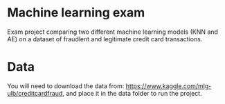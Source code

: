 # Machine learning exam
Exam project comparing two different machine learning models (KNN and AE) on a dataset of fraudlent and legitimate credit card transactions.

# Data
You will need to download the data from: https://www.kaggle.com/mlg-ulb/creditcardfraud, and place it in the data folder to run the project.
